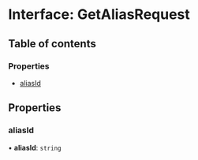 # Interface: GetAliasRequest

## Table of contents

### Properties

- [aliasId](GetAliasRequest.md#aliasid)

## Properties

### aliasId

• **aliasId**: `string`
